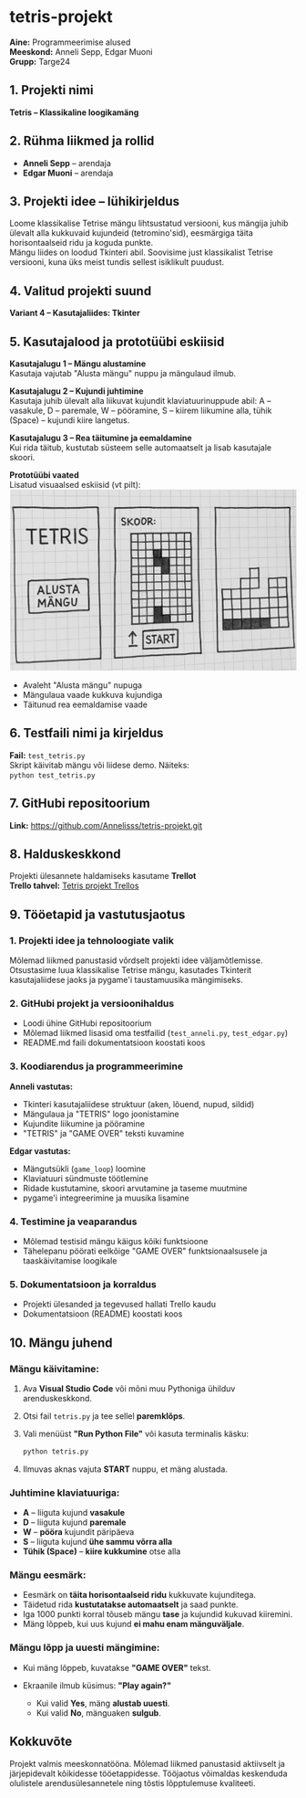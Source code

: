 # tetris-projekt

**Aine:** Programmeerimise alused  
**Meeskond:** Anneli Sepp, Edgar Muoni  
**Grupp:** Targe24

## 1. Projekti nimi  
**Tetris – Klassikaline loogikamäng**

## 2. Rühma liikmed ja rollid

- **Anneli Sepp** – arendaja  
- **Edgar Muoni** – arendaja

## 3. Projekti idee – lühikirjeldus  
Loome klassikalise Tetrise mängu lihtsustatud versiooni, kus mängija juhib ülevalt alla kukkuvaid kujundeid (tetromino'sid), eesmärgiga täita horisontaalseid ridu ja koguda punkte.  
Mängu liides on loodud Tkinteri abil. Soovisime just klassikalist Tetrise versiooni, kuna üks meist tundis sellest isiklikult puudust.

## 4. Valitud projekti suund  
**Variant 4 – Kasutajaliides: Tkinter**

## 5. Kasutajalood ja prototüübi eskiisid

**Kasutajalugu 1 – Mängu alustamine**  
Kasutaja vajutab "Alusta mängu" nuppu ja mängulaud ilmub.

**Kasutajalugu 2 – Kujundi juhtimine**  
Kasutaja juhib ülevalt alla liikuvat kujundit klaviatuurinuppude abil: A – vasakule, D – paremale, W – pööramine, S – kiirem liikumine alla, tühik (Space) – kujundi kiire langetus.

**Kasutajalugu 3 – Rea täitumine ja eemaldamine**  
Kui rida täitub, kustutab süsteem selle automaatselt ja lisab kasutajale skoori.

**Prototüübi vaated**  
Lisatud visuaalsed eskiisid (vt pilt):  
![Prototüüp](prototyyp.jpg)

- Avaleht "Alusta mängu" nupuga  
- Mängulaua vaade kukkuva kujundiga  
- Täitunud rea eemaldamise vaade

## 6. Testfaili nimi ja kirjeldus  
**Fail:** `test_tetris.py`  
Skript käivitab mängu või liidese demo. Näiteks:  
`python test_tetris.py`

## 7. GitHubi repositoorium  
**Link:** https://github.com/Annelisss/tetris-projekt.git

## 8. Halduskeskkond  
Projekti ülesannete haldamiseks kasutame **Trellot**  
**Trello tahvel:** [Tetris projekt Trellos](https://trello.com/invite/b/67fd7b84150ebc07898ed82c/ATTI885052c2fc9cee9744dac5b616944db30CCFE7A4/tetris-projekt)

## 9. Tööetapid ja vastutusjaotus

### 1. Projekti idee ja tehnoloogiate valik  
Mõlemad liikmed panustasid võrdselt projekti idee väljamõtlemisse. Otsustasime luua klassikalise Tetrise mängu, kasutades Tkinterit kasutajaliidese jaoks ja pygame'i taustamuusika mängimiseks.

### 2. GitHubi projekt ja versioonihaldus  
- Loodi ühine GitHubi repositoorium  
- Mõlemad liikmed lisasid oma testfailid (`test_anneli.py`, `test_edgar.py`)  
- README.md faili dokumentatsioon koostati koos

### 3. Koodiarendus ja programmeerimine

**Anneli vastutas:**
- Tkinteri kasutajaliidese struktuur (aken, lõuend, nupud, sildid)  
- Mängulaua ja "TETRIS" logo joonistamine  
- Kujundite liikumine ja pööramine  
- "TETRIS" ja "GAME OVER" teksti kuvamine

**Edgar vastutas:**
- Mängutsükli (`game_loop`) loomine  
- Klaviatuuri sündmuste töötlemine  
- Ridade kustutamine, skoori arvutamine ja taseme muutmine  
- pygame'i integreerimine ja muusika lisamine

### 4. Testimine ja veaparandus  
- Mõlemad testisid mängu käigus kõiki funktsioone  
- Tähelepanu pöörati eelkõige "GAME OVER" funktsionaalsusele ja taaskäivitamise loogikale

### 5. Dokumentatsioon ja korraldus  
- Projekti ülesanded ja tegevused hallati Trello kaudu  
- Dokumentatsioon (README) koostati koos


## 10. Mängu juhend

### Mängu käivitamine:

1. Ava **Visual Studio Code** või mõni muu Pythoniga ühilduv arenduskeskkond.
2. Otsi fail `tetris.py` ja tee sellel **paremklõps**.
3. Vali menüüst **"Run Python File"** või kasuta terminalis käsku:

   ```bash
   python tetris.py
   ```
4. Ilmuvas aknas vajuta **START** nuppu, et mäng alustada.

### Juhtimine klaviatuuriga:

* **A** – liiguta kujund **vasakule**
* **D** – liiguta kujund **paremale**
* **W** – **pööra** kujundit päripäeva
* **S** – liiguta kujund **ühe sammu võrra alla**
* **Tühik (Space)** – **kiire kukkumine** otse alla

### Mängu eesmärk:

* Eesmärk on **täita horisontaalseid ridu** kukkuvate kujunditega.
* Täidetud rida **kustutatakse automaatselt** ja saad punkte.
* Iga 1000 punkti korral tõuseb mängu **tase** ja kujundid kukuvad kiiremini.
* Mäng lõppeb, kui uus kujund **ei mahu enam mänguväljale**.

### Mängu lõpp ja uuesti mängimine:

* Kui mäng lõppeb, kuvatakse **"GAME OVER"** tekst.
* Ekraanile ilmub küsimus: **"Play again?"**

  * Kui valid **Yes**, mäng **alustab uuesti**.
  * Kui valid **No**, mänguaken **sulgub**.


## Kokkuvõte  
Projekt valmis meeskonnatööna. Mõlemad liikmed panustasid aktiivselt ja järjepidevalt kõikidesse tööetappidesse. Tööjaotus võimaldas keskenduda olulistele arendusülesannetele ning tõstis lõpptulemuse kvaliteeti.
